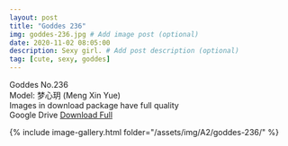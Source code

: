```yaml
---
layout: post
title: "Goddes 236"
img: goddes-236.jpg # Add image post (optional)
date: 2020-11-02 08:05:00
description: Sexy girl. # Add post description (optional)
tag: [cute, sexy, goddes]
---
```

Goddes No.236  
Model: 梦心玥 (Meng Xin Yue)        
Images in download package have full quality                    
Google Drive [Download Full](http://gestyy.com/ervWTJ)

{% include image-gallery.html folder="/assets/img/A2/goddes-236/" %}
